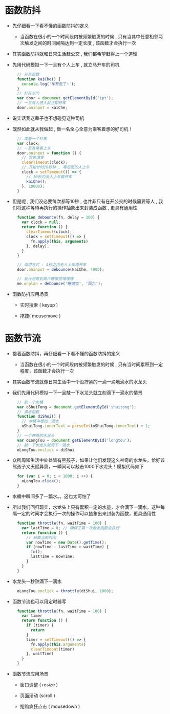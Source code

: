 # 函数防抖

- 先仔细看一下看不懂的函数防抖的定义

  - 当函数在很小的一个时间段内被频繁触发的时候 , 只有当其中任意相邻两次触发之间的时间间隔达到一定长度 , 该函数才会执行一次

- 其实函数防抖就和日常生活赶公交 , 我们都希望赶得上一个道理

- 先用代码模拟一下一旦有个人上车 , 就立马开车的司机

  ```js
    // 开车函数
    function kaiChe() {
      console.log('车开走了~');
    }
    // 打开车门
    var door = document.getElementById('ipt');
    // 一旦有人进入就立即开车
    door.oninput = kaiChe;
  ```

 - 说实话我这辈子也不想碰见这种司机

- 既然如此就从我做起 , 做一名全心全意为乘客着想的好司机！

  ```js
    // 准备一个秒表
    var clock;
    // 一旦有乘客上车
    door.oninput = function () {
      // 将表清零
      clearTimeout(clock);
      // 开始计时10秒钟 , 等后面的人上车
      clock = setTimeout(() => {
        // 10秒内没人上车再开车
        kaiChe();
      }, 10000);
    }
  ```

- 但是呢 , 我们没必要每次都等10秒 , 也并非只有在开公交的时候需要等人 , 我们将这种等待再执行的操作抽象出来封装成函数 , 更具有通用性

  ```js
    function debounce(fn, delay = 100) {
      var clock = null;
      return function () {
        clearTimeout(clock);
        clock = setTimeout(() => {
          fn.apply(this, arguments)
        }, delay);
      }
    }

    // 调用方式 : 4秒之内无人上车再开车
    door.oninput = debounce(kaiChe, 4000);

    // 我计划等到周六睡懒觉嘿嘿嘿
    me.onplan = debounce('睡懒觉', '周六');
  ```

- 函数防抖应用场景

  - 实时搜索 ( keyup )

  - 拖拽( mousemove )


# 函数节流

- 接着函数防抖，再仔细看一下看不懂的函数防抖的定义

  - 当函数在很小的一个时间段内被频繁触发的时候 , 只有当时间累积到一定程度，该函数才会执行一次

- 其实函数节流就像日常生活中一个没拧紧的一滴一滴地滴水的水龙头

- 我们先用代码模拟一下一旦敲一下水龙头就立刻滴下一滴水的情景

  ```js
    // 取一个水桶
    var oShuiTong = document.getElementById('shuitong');
    // 滴水函数
    function diShui() {
      // 水桶中增加一滴水
      oShuiTong.innerText = parseInt(oShuiTong.innerText) + 1;
    }
    // 一个神奇的水龙头
    var oLongTou = document.getElementById('longtou');
    // 敲一下水龙头就滴下一滴水
    oLongTou.onclick = diShui
  ```

- 众所周知生活中处处皆有熊孩子，如果让他们发现这么神奇的水龙头，恰好该熊孩子又天赋异禀，一瞬间可以敲击1000下水龙头！模拟代码如下

  ```js
    for (var i = 0; i < 1000; i ++) {
      oLongTou.click();
    }
  ```

- 水桶中瞬间多了一瓢水。。这也太可怕了

- 所以我们回归现实，水龙头上只有累积一定的水量，才会滴下一滴水，这种每隔一定的时间才会执行一次的操作可以抽象出来封装为函数，更具通用性

  ```js
    function throttle(fn, waitTime = 100) {
      var lastTime = 0; // 确保了第一次触发函数会执行
      return function () {
        // 获取当前时间
        var nowTime = new Date().getTime();
        if (nowTime - lastTime > waitTime) {
          fn();
          lastTime = nowTime;
        }
      }
    }
  ```

- 水龙头一秒钟滴下一滴水

  ```js
    oLongTou.onclick = throttle(diShui, 1000);
  ```

- 函数节流也可以用定时器写

  ```js
    function throttle(fn, waitTime = 100) {
      var timer
      return function () {
        if (timer) {
          return
        }
        timer = setTimeout(() => {
          fn.apply(this.arguments)
          clearTimeout(timer)
        }, waitTime)
      }
    }
  ```

- 函数节流应用场景

	- 窗口调整 ( resize )
	
	- 页面滚动 (scroll )
	
	- 抢购疯狂点击 ( mousedown )
